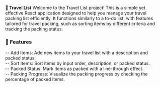 **🧳 Travel List**
Welcome to the Travel List project! This is a simple yet effective React application designed to help you manage your travel packing list efficiently. It functions similarly to a to-do list, with features tailored for travel packing, such as sorting items by different criteria and tracking the packing status.

### 🚀 Features
-- Add Items: Add new items to your travel list with a description and packed status.                            
-- Sort Items: Sort items by input order, description, or packed status.                        
-- Packed Status: Mark items as packed with a line-through effect.                                    
-- Packing Progress: Visualize the packing progress by checking the percentage of packed items.
